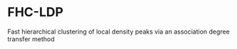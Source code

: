 # FHC-LDP
Fast hierarchical clustering of local density peaks via an association degree transfer method
